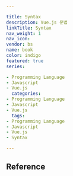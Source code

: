 ```yaml
---

title: Syntax
description: Vue.js 문법
linkTitle: Syntax
nav_weight: 1
nav_icon:
vendor: bs
name: book
color: indigo
featured: true
series:

- Programming Language
- Javascript
- Vue.js
  categories:
- Programming Language
- Javascript
- Vue.js
  tags:
- Programming Language
- Javascript
- Vue.js
- Syntax

---
```


## Reference

